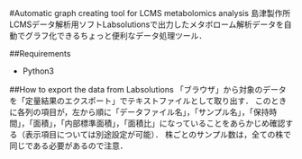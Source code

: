 #Automatic graph creating tool for LCMS metabolomics analysis
島津製作所LCMSデータ解析用ソフトLabsolutionsで出力したメタボローム解析データを自動でグラフ化できるちょっと便利なデータ処理ツール．

##Requirements
* Python3

##How to export the data from Labsolutions
「ブラウザ」から対象のデータを「定量結果のエクスポート」でテキストファイルとして取り出す．
このときに各列の項目が，左から順に「データファイル名」，「サンプル名」，「保持時間」，「面積」，「内部標準面積」，「面積比」になっていることをあらかじめ確認する（表示項目については別途設定が可能）．
株ごとのサンプル数は，全ての株で同じである必要があるので注意．